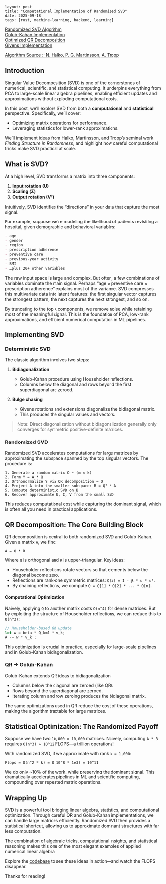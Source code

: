 ```
layout: post
title: "Computational Implementation of Randomized SVD"
date: 2025-09-18
tags: [rust, machine-learning, backend, learning]
```

[Randomized SVD Algorithm](https://github.com/cyancirrus/stellar-math/blob/main/src/solver/randomized_svd.rs)  
[Golub-Kahan Implementation](https://github.com/cyancirrus/stellar-math/blob/main/src/decomposition/svd.rs)  
[Optimized QR Decomposition](https://github.com/cyancirrus/stellar-math/blob/main/src/decomposition/qr.rs)  
[Givens Implementation](https://github.com/cyancirrus/stellar-math/blob/main/src/decomposition/givens.rs)  

[Algorithm Source :: N. Halko, P. G. Martinsson, A. Tropp](https://arxiv.org/pdf/0909.4061)

## Introduction

Singular Value Decomposition (SVD) is one of the cornerstones of numerical, scientific, and statistical computing. It underpins everything from PCA to large-scale linear algebra pipelines, enabling efficient updates and approximations without exploding computational costs.

In this post, we’ll explore SVD from both a **computational** and **statistical** perspective. Specifically, we’ll cover:

- Optimizing matrix operations for performance.  
- Leveraging statistics for lower-rank approximations.  

We’ll implement ideas from Halko, Martinsson, and Tropp’s seminal work *Finding Structure in Randomness*, and highlight how careful computational tricks make SVD practical at scale.


## What is SVD?

At a high level, SVD transforms a matrix into three components:

1. **Input rotation (U)**  
2. **Scaling (Σ)**  
3. **Output rotation (Vᵀ)**

Intuitively, SVD identifies the “directions” in your data that capture the most signal.  

For example, suppose we’re modeling the likelihood of patients revisiting a hospital, given demographic and behavioral variables:

```md
- age
- gender
- region
- prescription adherence
- preventive care
- previous-year activity
- BMI
- …plus 20+ other variables
```

The raw input space is large and complex. But often, a few combinations of variables dominate the main signal. Perhaps “age × preventive care × prescription adherence” explains most of the variance. SVD compresses this multivariate data into latent features: the first singular vector captures the strongest pattern, the next captures the next strongest, and so on.

By truncating to the top `K` components, we remove noise while retaining most of the meaningful signal. This is the foundation of PCA, low-rank approximations, and efficient numerical computation in ML pipelines.



## Implementing SVD

### Deterministic SVD

The classic algorithm involves two steps:

1. **Bidiagonalization**

   * Golub-Kahan procedure using Householder reflections.
   * Columns below the diagonal and rows beyond the first superdiagonal are zeroed.

2. **Bulge chasing**

   * Givens rotations and extensions diagonalize the bidiagonal matrix.
   * This produces the singular values and vectors.

> Note: Direct diagonalization without bidiagonalization generally only converges for symmetric positive-definite matrices.



### Randomized SVD

Randomized SVD accelerates computations for large matrices by approximating the subspace spanned by the top singular vectors. The procedure is:

```text
1. Generate a random matrix Ω ~ (m × k)
2. Form Y = A * Ω
3. Orthonormalize Y via QR decomposition → Q
4. Project A into the smaller subspace: B = Qᵀ * A
5. Compute deterministic SVD on B
6. Recover approximate U, Σ, V from the small SVD
```

This reduces computational cost while capturing the dominant signal, which is often all you need in practical applications.



## QR Decomposition: The Core Building Block

QR decomposition is central to both randomized SVD and Golub-Kahan. Given a matrix `A`, we find:

```
A = Q * R
```

Where `Q` is orthogonal and `R` is upper-triangular. Key ideas:

* Householder reflections rotate vectors so that elements below the diagonal become zero.
* Reflections are rank-one symmetric matrices: `Q[i] = I - β * u * uᵀ`.
* By chaining reflections, we compute `Q = Q[1] * Q[2] * ... * Q[n]`.

#### Computational Optimization

Naively, applying `Q` to another matrix costs `O(n^4)` for dense matrices. But by exploiting the structure of Householder reflections, we can reduce this to `O(n^3)`:

```rust
// Householder-based QR update
let w = beta * Q_km1 * v_k;
A -= w * v_k';
```

This optimization is crucial in practice, especially for large-scale pipelines and in Golub-Kahan bidiagonalization.



### QR → Golub-Kahan

Golub-Kahan extends QR ideas to bidiagonalization:

* Columns below the diagonal are zeroed (like QR).
* Rows beyond the superdiagonal are zeroed.
* Iterating column and row zeroing produces the bidiagonal matrix.

The same optimizations used in QR reduce the cost of these operations, making the algorithm tractable for large matrices.



## Statistical Optimization: The Randomized Payoff

Suppose we have two `10,000 × 10,000` matrices. Naively, computing `A * B` requires `O(n^3) ≈ 10^12` FLOPS—a trillion operations!

With randomized SVD, if we approximate with rank `k = 1,000`:

```
Flops ≈ O(n^2 * k) = O(10^8 * 1e3) = 10^11
```

We do only ~10% of the work, while preserving the dominant signal. This dramatically accelerates pipelines in ML and scientific computing, compounding over repeated matrix operations.


## Wrapping Up

SVD is a powerful tool bridging linear algebra, statistics, and computational optimization. Through careful QR and Golub-Kahan implementations, we can handle large matrices efficiently. Randomized SVD then provides a statistical shortcut, allowing us to approximate dominant structures with far less computation.

The combination of algebraic tricks, computational insights, and statistical reasoning makes this one of the most elegant examples of applied numerical linear algebra.

Explore the [codebase](https://github.com/cyancirrus/stellar-math) to see these ideas in action—and watch the FLOPS disappear.

Thanks for reading!
